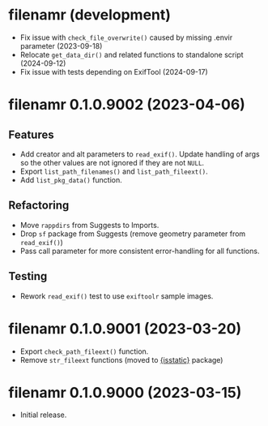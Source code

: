 # filenamr (development)

- Fix issue with `check_file_overwrite()` caused by missing .envir parameter (2023-09-18)
- Relocate `get_data_dir()` and related functions to standalone script (2024-09-12)
- Fix issue with tests depending on ExifTool (2024-09-17)

# filenamr 0.1.0.9002 (2023-04-06)

## Features

- Add creator and alt parameters to `read_exif()`. Update handling of args so the other values are not ignored if they are not `NULL`.
- Export `list_path_filenames()` and `list_path_fileext()`.
- Add `list_pkg_data()` function.

## Refactoring

- Move `rappdirs` from Suggests to Imports.
- Drop `sf` package from Suggests (remove geometry parameter from `read_exif()`)
- Pass call parameter for more consistent error-handling for all functions.

## Testing

- Rework `read_exif()` test to use `exiftoolr` sample images.

# filenamr 0.1.0.9001 (2023-03-20)

* Export `check_path_fileext()` function.
* Remove `str_fileext` functions (moved to [{isstatic}](https://github.com/elipousson/isstatic) package)

# filenamr 0.1.0.9000 (2023-03-15)

* Initial release.

